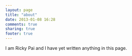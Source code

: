 ```yaml
---
layout: page
title: "about"
date: 2013-01-08 16:28
comments: true
sharing: true
footer: true
---
```

I am Ricky Pai and I have yet written anything in this page.